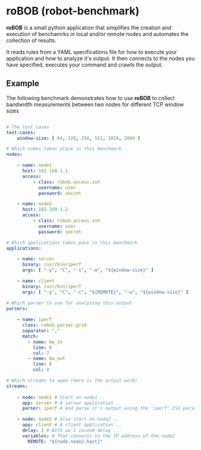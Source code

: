 # roBOB (robot-benchmark)

**roBOB** is a small python application that simplifies the creation and execution of benchamrks in local and/or remote nodes and automates the collection of results.

It reads rules from a YAML specifications file for how to execute your application and how to analyze it's output. It then connects to the nodes you have specified, executes your command and crawls the output.

## Example

The following benchmark demonstrates how to use **roBOB** to collect bandwidth measurements between two nodes for different TCP window sizes

```yaml

# The test cases
test-cases:
    window-size: [ 64, 128, 256, 512, 1024, 2048 ]

# Which nodes takes place in this benchmark
nodes:

    - name: node1
      host: 192.168.1.1
      access:
          - class: robob.access.ssh
            username: user
            password: secret

    - name: node2
      host: 192.168.1.2
      access:
          - class: robob.access.ssh
            username: user
            password: secret

# Which applications takes pace in this benchmark
applications:

    - name: server
      binary: /usr/bin/iperf
      args: [ "-y", "C", "-s", "-w", "${window-size}" ]

    - name: client
      binary: /usr/bin/iperf
      args: [ "-y", "C", "-c", "${REMOTE}", "-w", "${window-size}" ]

# Which parser to use for analyzing this output
parsers:
    
    - name: iperf
      class: robob.parser.grid
      separator: ","
      match:
        - name: bw_in
          line: 0
          col: 7
        - name: bw_out
          line: 0
          col: 8

# Which streams to open (here is the actual work)
streams:
    
    - node: node1 # Start on node1 ..
      app: server # A server application ..
      parser: iperf # And parse it's output using the 'iperf' CSV parser

    - node: node2 # Also start on node2 ..
      app: client # A client application ..
      delay: 1 # With an 1 second delay ..
      variables: # That connects to the IP address of the node2
        REMOTE: "${node.node2.host}"

```